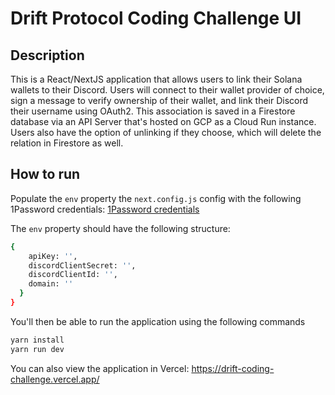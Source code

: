 # Drift Protocol Coding Challenge UI 
## Description 
This is a React/NextJS application that allows users to link their Solana wallets to their Discord.  Users will connect to their wallet provider of choice, sign a message to verify ownership of their wallet, and link their Discord their username using OAuth2.  This association is saved in a Firestore database via an API Server that's hosted on GCP as a Cloud Run instance.  Users also have the option of unlinking if they choose, which will delete the relation in Firestore as well.  
## How to run
Populate the `env` property the `next.config.js` config with the following 1Password credentials: [
  1Password credentials](https://share.1password.com/s#wgEmDHhJU_iG_adF9DcXHHr0bZREniJ2B7WTJs-bXzE)

The `env` property should have the following structure: 
```bash
{
    apiKey: '',
    discordClientSecret: '',
    discordClientId: '',
    domain: ''
  }
}
```

You'll then be able to run the application using the following commands

```bash
yarn install
yarn run dev
```

You can also view the application in Vercel: 
https://drift-coding-challenge.vercel.app/
